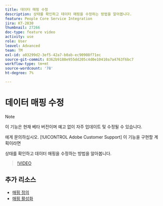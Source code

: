 ```yaml
---
title: 데이터 매핑 수정
description: 상태를 확인하고 데이터 매핑을 수정하는 방법을 알아봅니다.
feature: People Core Service Integration
jira: KT-2830
thumbnail: 27266
doc-type: feature video
activity: use
role: User
leavel: Advanced
team: TM
exl-id: a03299d2-3ef5-42a7-b0ab-ec90908f71ec
source-git-commit: 8362b9188e955dd205c4d0e10410a7a4763f6bc7
workflow-type: tm+mt
source-wordcount: '78'
ht-degree: 7%

---
```


# 데이터 매핑 수정

>[!NOTE]
>
>이 기능은 현재 베타 버전이며 예고 없이 자주 업데이트 및 수정될 수 있습니다.
>
>에게 문의하십시오. [!UICONTROL Adobe Customer Support] 이 기능을 구현할 계획이라면

상태를 확인하고 데이터 매핑을 수정하는 방법을 알아봅니다.

>[!VIDEO](https://video.tv.adobe.com/v/27266?quality=12&learn=on)

## 추가 리소스

* [매핑 정의](https://experienceleague.adobe.com/docs/campaign-standard/using/integrating-with-adobe-cloud/adobe-experience-platform/data-connector/aep-mapping-definition.html)
* [매핑 활성화](https://experienceleague.adobe.com/docs/campaign-standard/using/integrating-with-adobe-cloud/adobe-experience-platform/data-connector/aep-mapping-activation.html)
